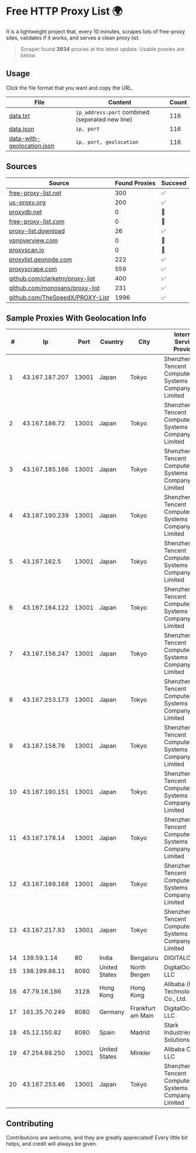 
# Free HTTP Proxy List 🌍

It is a lightweight project that, every 10 minutes, scrapes lots of free-proxy sites, validates if it works, and serves a clean proxy list.


> Scraper found **3934** proxies at the latest update. Usable proxies are below.

## Usage

Click the file format that you want and copy the URL.


|File|Content|Count|
|----|-------|-----|
|[data.txt](https://raw.githubusercontent.com/themiralay/Proxy-List-World/master/data.txt)|`ip_address:port` combined (seperated new line)|116|
|[data.json](https://raw.githubusercontent.com/themiralay/Proxy-List-World/master/data.json)|`ip, port`|116|
|[data-with-geolocation.json](https://raw.githubusercontent.com/themiralay/Proxy-List-World/master/data-with-geolocation.json)|`ip, port, geolocation`|116|

## Sources

|Source|Found Proxies|Succeed|
|------|-------------|-------|
|[free-proxy-list.net](https://free-proxy-list.net)|300|✅|
|[us-proxy.org](https://www.us-proxy.org)|200|✅|
|[proxydb.net](http://proxydb.net)|0|🚫|
|[free-proxy-list.com](https://free-proxy-list.com/?page=&port=&type%5B%5D=http&type%5B%5D=https&up_time=0&search=Search)|0|🚫|
|[proxy-list.download](https://www.proxy-list.download/HTTP)|26|✅|
|[vpnoverview.com](https://vpnoverview.com/privacy/anonymous-browsing/free-proxy-servers)|0|🚫|
|[proxyscan.io](https://www.proxyscan.io)|0|🚫|
|[proxylist.geonode.com](https://proxylist.geonode.com/api/proxy-list?limit=300&page=1&sort_by=lastChecked&sort_type=desc&protocols=http,https)|222|✅|
|[proxyscrape.com](https://api.proxyscrape.com/v2/?request=displayproxies&protocol=http&timeout=10000&country=all&ssl=all&anonymity=all)|559|✅|
|[github.com/clarketm/proxy-list](https://raw.githubusercontent.com/clarketm/proxy-list/master/proxy-list-raw.txt)|400|✅|
|[github.com/monosans/proxy-list](https://raw.githubusercontent.com/monosans/proxy-list/main/proxies/http.txt)|231|✅|
|[github.com/TheSpeedX/PROXY-List](https://raw.githubusercontent.com/TheSpeedX/PROXY-List/master/http.txt)|1996|✅|


## Sample Proxies With Geolocation Info

|#|Ip|Port|Country|City|Internet Service Provider|
|-|--|----|-------|----|-------------------------|
|1|43.167.187.207|13001|Japan|Tokyo|Shenzhen Tencent Computer Systems Company Limited|
|2|43.167.186.72|13001|Japan|Tokyo|Shenzhen Tencent Computer Systems Company Limited|
|3|43.167.185.166|13001|Japan|Tokyo|Shenzhen Tencent Computer Systems Company Limited|
|4|43.167.190.239|13001|Japan|Tokyo|Shenzhen Tencent Computer Systems Company Limited|
|5|43.167.162.5|13001|Japan|Tokyo|Shenzhen Tencent Computer Systems Company Limited|
|6|43.167.164.122|13001|Japan|Tokyo|Shenzhen Tencent Computer Systems Company Limited|
|7|43.167.156.247|13001|Japan|Tokyo|Shenzhen Tencent Computer Systems Company Limited|
|8|43.167.253.173|13001|Japan|Tokyo|Shenzhen Tencent Computer Systems Company Limited|
|9|43.167.158.76|13001|Japan|Tokyo|Shenzhen Tencent Computer Systems Company Limited|
|10|43.167.190.151|13001|Japan|Tokyo|Shenzhen Tencent Computer Systems Company Limited|
|11|43.167.178.14|13001|Japan|Tokyo|Shenzhen Tencent Computer Systems Company Limited|
|12|43.167.189.168|13001|Japan|Tokyo|Shenzhen Tencent Computer Systems Company Limited|
|13|43.167.217.93|13001|Japan|Tokyo|Shenzhen Tencent Computer Systems Company Limited|
|14|139.59.1.14|80|India|Bengaluru|DIGITALOCEAN|
|15|198.199.86.11|8080|United States|North Bergen|DigitalOcean, LLC|
|16|47.79.16.186|3128|Hong Kong|Hong Kong|Alibaba (US) Technology Co., Ltd.|
|17|161.35.70.249|8080|Germany|Frankfurt am Main|DigitalOcean, LLC|
|18|45.12.150.82|8080|Spain|Madrid|Stark Industries Solutions LTD|
|19|47.254.88.250|13001|United States|Minkler|Alibaba Cloud LLC|
|20|43.167.253.46|13001|Japan|Tokyo|Shenzhen Tencent Computer Systems Company Limited|



## Contributing

Contributions are welcome, and they are greatly appreciated! Every
little bit helps, and credit will always be given.

